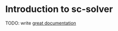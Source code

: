 # Introduction to sc-solver

TODO: write [great documentation](http://jacobian.org/writing/what-to-write/)
